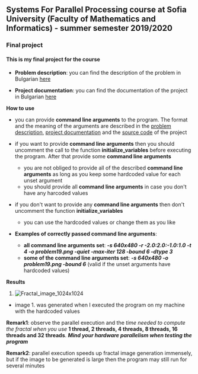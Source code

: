 ## Systems For Parallel Processing course at Sofia University (Faculty of Mathematics and Informatics) - summer semester 2019/2020

### Final project
#### This is my final project for the course

* **Problem description**: you can find the description of the problem in Bulgarian [here](./zad19-fractal.pdf)

* **Project documentation**: you can find the documentation of the project in Bulgarian [here](./documentation.pdf)

**How to use**
* you can provide **command line arguments** to the program. The format and the meaning of the arguments are described in the [problem description](./zad19-fractal.pdf), [project documentation](./documentation.pdf) and the [source code](./project.cpp) of the project 

* if you want to provide **command line arguments** then you should uncomment the call to the function **initialize_variables** before executing the program. After that provide some **command line arguments**
    * you are not obliged to provide all of the described **command line arguments** as long as you keep some hardcoded value for each unset argument
    * you should provide all **command line arguments** in case you don't have any harcoded values
* if you don't want to provide any **command line arguments** then don't uncomment the function **initialize_variables**
    * you can use the hardcoded values or change them as you like

* **Examples of correctly passed command line arguments**:
    * **all command line arguments set**: ***-s 640x480 -r -2.0:2.0:-1.0:1.0 -t 4 -o problem19.png -quiet -max-iter 128 -bound 6 -dtype 3***
    * **some of the command line arguments set**: ***-s 640x480 -o problem19.png -bound 6*** (valid if the unset arguments have hardcoded values)

**Results**
1. ![Fractal_image_1024x1024](./zad19_1024x1024)
* image 1. was generated when I executed the program on my machine with the hardcoded values

**Remark1**: observe the parallel execution and the *time needed to compute the fractal when you use* **1 thread, 2 threads, 4 threads, 8 threads, 16 threads and 32 threads**. ***Mind your hardware parallelism when testing the program***

**Remark2**: parallel execution speeds up fractal image generation immensely, but if the image to be generated is large then the program may still run for several minutes